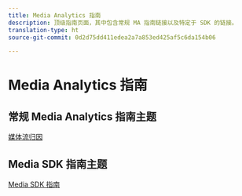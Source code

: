 ```yaml
---
title: Media Analytics 指南
description: 顶级指南页面，其中包含常规 MA 指南链接以及特定于 SDK 的链接。
translation-type: ht
source-git-commit: 0d2d75dd411edea2a7a853ed425af5c6da154b06

---
```



# Media Analytics 指南

## 常规 Media Analytics 指南主题

[媒体流归因](/help/media-analytics-cookbook/media-dimensions.md)

## Media SDK 指南主题

[Media SDK 指南](/help/sdk-implement/cookbook/sdk-cookbook-overview.md)
